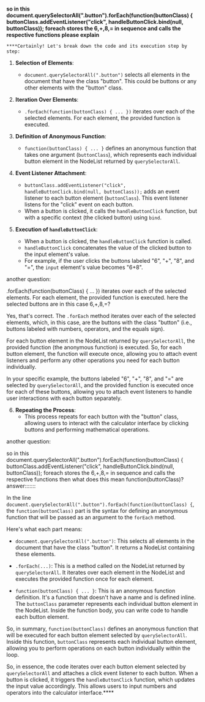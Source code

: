 **so in this  document.querySelectorAll(".button").forEach(function(buttonClass) {
    buttonClass.addEventListener("click", handleButtonClick.bind(null, buttonClass));  foreach stores the 6,+,8,= in sequence and calls the respective functions please explain**

    ****Certainly! Let's break down the code and its execution step by step:

1. **Selection of Elements**:
   - `document.querySelectorAll(".button")` selects all elements in the document that have the class "button". This could be buttons or any other elements with the "button" class.

2. **Iteration Over Elements**:
   - `.forEach(function(buttonClass) { ... })` iterates over each of the selected elements. For each element, the provided function is executed.

3. **Definition of Anonymous Function**:
   - `function(buttonClass) { ... }` defines an anonymous function that takes one argument (`buttonClass`), which represents each individual button element in the NodeList returned by `querySelectorAll`.

4. **Event Listener Attachment**:
   - `buttonClass.addEventListener("click", handleButtonClick.bind(null, buttonClass));` adds an event listener to each button element (`buttonClass`). This event listener listens for the "click" event on each button.
   - When a button is clicked, it calls the `handleButtonClick` function, but with a specific context (the clicked button) using `bind`.

5. **Execution of `handleButtonClick`**:
   - When a button is clicked, the `handleButtonClick` function is called.
   - `handleButtonClick` concatenates the value of the clicked button to the input element's value.
   - For example, if the user clicks the buttons labeled "6", "+", "8", and "=", the `input` element's value becomes "6+8".
  





another question:

.forEach(function(buttonClass) { ... }) iterates over each of the selected elements. For each element, the provided function is executed. here the selected buttons are in this case 6,+,8,=?



Yes, that's correct. The `.forEach` method iterates over each of the selected elements, which, in this case, are the buttons with the class "button" (i.e., buttons labeled with numbers, operators, and the equals sign). 

For each button element in the NodeList returned by `querySelectorAll`, the provided function (the anonymous function) is executed. So, for each button element, the function will execute once, allowing you to attach event listeners and perform any other operations you need for each button individually. 

In your specific example, the buttons labeled "6", "+", "8", and "=" are selected by `querySelectorAll`, and the provided function is executed once for each of these buttons, allowing you to attach event listeners to handle user interactions with each button separately.

6. **Repeating the Process**:
   - This process repeats for each button with the "button" class, allowing users to interact with the calculator interface by clicking buttons and performing mathematical operations.
  


another question:

so in this  document.querySelectorAll(".button").forEach(function(buttonClass) {
    buttonClass.addEventListener("click", handleButtonClick.bind(null, buttonClass));  foreach stores the 6,+,8,= in sequence and calls the respective functions then what does this mean function(buttonClass)?
answer:::::::

In the line `document.querySelectorAll(".button").forEach(function(buttonClass) {`, the `function(buttonClass)` part is the syntax for defining an anonymous function that will be passed as an argument to the `forEach` method. 

Here's what each part means:

- `document.querySelectorAll(".button")`: This selects all elements in the document that have the class "button". It returns a NodeList containing these elements.

- `.forEach(...)`: This is a method called on the NodeList returned by `querySelectorAll`. It iterates over each element in the NodeList and executes the provided function once for each element.

- `function(buttonClass) { ... }`: This is an anonymous function definition. It's a function that doesn't have a name and is defined inline. The `buttonClass` parameter represents each individual button element in the NodeList. Inside the function body, you can write code to handle each button element.

So, in summary, `function(buttonClass)` defines an anonymous function that will be executed for each button element selected by `querySelectorAll`. Inside this function, `buttonClass` represents each individual button element, allowing you to perform operations on each button individually within the loop.

So, in essence, the code iterates over each button element selected by `querySelectorAll` and attaches a click event listener to each button. When a button is clicked, it triggers the `handleButtonClick` function, which updates the input value accordingly. This allows users to input numbers and operators into the calculator interface.****
    

